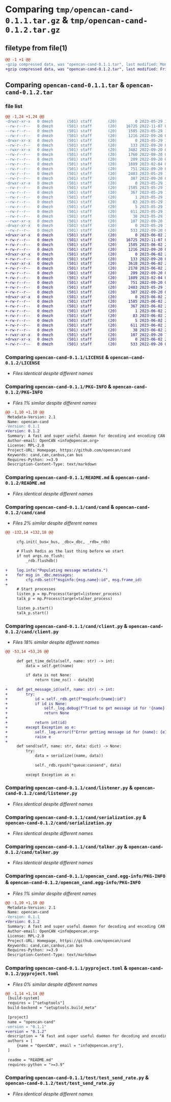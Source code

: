 # Comparing `tmp/opencan-cand-0.1.1.tar.gz` & `tmp/opencan-cand-0.1.2.tar.gz`

## filetype from file(1)

```diff
@@ -1 +1 @@
-gzip compressed data, was "opencan-cand-0.1.1.tar", last modified: Mon May 29 16:16:54 2023, max compression
+gzip compressed data, was "opencan-cand-0.1.2.tar", last modified: Fri Jun  2 20:25:45 2023, max compression
```

## Comparing `opencan-cand-0.1.1.tar` & `opencan-cand-0.1.2.tar`

### file list

```diff
@@ -1,24 +1,24 @@
-drwxr-xr-x   0 dmezh      (501) staff       (20)        0 2023-05-29 16:16:54.473917 opencan-cand-0.1.1/
--rw-r--r--   0 dmezh      (501) staff       (20)    16725 2022-11-07 05:40:35.000000 opencan-cand-0.1.1/LICENSE
--rw-r--r--   0 dmezh      (501) staff       (20)     1585 2023-05-29 16:16:54.473801 opencan-cand-0.1.1/PKG-INFO
--rw-r--r--   0 dmezh      (501) staff       (20)     1216 2022-09-20 08:07:41.000000 opencan-cand-0.1.1/README.md
-drwxr-xr-x   0 dmezh      (501) staff       (20)        0 2023-05-29 16:16:54.472912 opencan-cand-0.1.1/cand/
--rw-r--r--   0 dmezh      (501) staff       (20)      133 2022-09-20 08:16:39.000000 opencan-cand-0.1.1/cand/__init__.py
--rwxr-xr-x   0 dmezh      (501) staff       (20)     3482 2022-09-20 08:16:39.000000 opencan-cand-0.1.1/cand/cand
--rw-r--r--   0 dmezh      (501) staff       (20)     1760 2022-09-20 08:16:39.000000 opencan-cand-0.1.1/cand/client.py
--rw-r--r--   0 dmezh      (501) staff       (20)      209 2022-09-20 08:16:39.000000 opencan-cand-0.1.1/cand/config.py
--rw-r--r--   0 dmezh      (501) staff       (20)     1889 2023-02-04 01:12:19.000000 opencan-cand-0.1.1/cand/listener.py
--rw-r--r--   0 dmezh      (501) staff       (20)      751 2022-09-20 08:16:39.000000 opencan-cand-0.1.1/cand/serialization.py
--rw-r--r--   0 dmezh      (501) staff       (20)     2403 2023-05-29 16:15:35.000000 opencan-cand-0.1.1/cand/talker.py
--rw-r--r--   0 dmezh      (501) staff       (20)      387 2022-09-20 08:16:39.000000 opencan-cand-0.1.1/cand/util.py
-drwxr-xr-x   0 dmezh      (501) staff       (20)        0 2023-05-29 16:16:54.473438 opencan-cand-0.1.1/opencan_cand.egg-info/
--rw-r--r--   0 dmezh      (501) staff       (20)     1585 2023-05-29 16:16:54.000000 opencan-cand-0.1.1/opencan_cand.egg-info/PKG-INFO
--rw-r--r--   0 dmezh      (501) staff       (20)      367 2023-05-29 16:16:54.000000 opencan-cand-0.1.1/opencan_cand.egg-info/SOURCES.txt
--rw-r--r--   0 dmezh      (501) staff       (20)        1 2023-05-29 16:16:54.000000 opencan-cand-0.1.1/opencan_cand.egg-info/dependency_links.txt
--rw-r--r--   0 dmezh      (501) staff       (20)       83 2023-05-29 16:16:54.000000 opencan-cand-0.1.1/opencan_cand.egg-info/requires.txt
--rw-r--r--   0 dmezh      (501) staff       (20)        5 2023-05-29 16:16:54.000000 opencan-cand-0.1.1/opencan_cand.egg-info/top_level.txt
--rw-r--r--   0 dmezh      (501) staff       (20)      611 2023-05-29 16:15:35.000000 opencan-cand-0.1.1/pyproject.toml
--rw-r--r--   0 dmezh      (501) staff       (20)       38 2023-05-29 16:16:54.473949 opencan-cand-0.1.1/setup.cfg
--rwxr-xr-x   0 dmezh      (501) staff       (20)      107 2022-09-20 18:17:54.000000 opencan-cand-0.1.1/setup.py
-drwxr-xr-x   0 dmezh      (501) staff       (20)        0 2023-05-29 16:16:54.473533 opencan-cand-0.1.1/test/
--rw-r--r--   0 dmezh      (501) staff       (20)      533 2022-09-20 08:10:52.000000 opencan-cand-0.1.1/test/test_send_rate.py
+drwxr-xr-x   0 dmezh      (501) staff       (20)        0 2023-06-02 20:25:45.263607 opencan-cand-0.1.2/
+-rw-r--r--   0 dmezh      (501) staff       (20)    16725 2022-11-07 05:40:35.000000 opencan-cand-0.1.2/LICENSE
+-rw-r--r--   0 dmezh      (501) staff       (20)     1585 2023-06-02 20:25:45.263457 opencan-cand-0.1.2/PKG-INFO
+-rw-r--r--   0 dmezh      (501) staff       (20)     1216 2022-09-20 08:07:41.000000 opencan-cand-0.1.2/README.md
+drwxr-xr-x   0 dmezh      (501) staff       (20)        0 2023-06-02 20:25:45.261973 opencan-cand-0.1.2/cand/
+-rw-r--r--   0 dmezh      (501) staff       (20)      133 2022-09-20 08:16:39.000000 opencan-cand-0.1.2/cand/__init__.py
+-rwxr-xr-x   0 dmezh      (501) staff       (20)     3618 2023-06-02 20:24:58.000000 opencan-cand-0.1.2/cand/cand
+-rw-r--r--   0 dmezh      (501) staff       (20)     2178 2023-06-02 20:24:42.000000 opencan-cand-0.1.2/cand/client.py
+-rw-r--r--   0 dmezh      (501) staff       (20)      209 2022-09-20 08:16:39.000000 opencan-cand-0.1.2/cand/config.py
+-rw-r--r--   0 dmezh      (501) staff       (20)     1889 2023-02-04 01:12:19.000000 opencan-cand-0.1.2/cand/listener.py
+-rw-r--r--   0 dmezh      (501) staff       (20)      751 2022-09-20 08:16:39.000000 opencan-cand-0.1.2/cand/serialization.py
+-rw-r--r--   0 dmezh      (501) staff       (20)     2403 2023-05-29 16:15:35.000000 opencan-cand-0.1.2/cand/talker.py
+-rw-r--r--   0 dmezh      (501) staff       (20)      387 2022-09-20 08:16:39.000000 opencan-cand-0.1.2/cand/util.py
+drwxr-xr-x   0 dmezh      (501) staff       (20)        0 2023-06-02 20:25:45.262987 opencan-cand-0.1.2/opencan_cand.egg-info/
+-rw-r--r--   0 dmezh      (501) staff       (20)     1585 2023-06-02 20:25:45.000000 opencan-cand-0.1.2/opencan_cand.egg-info/PKG-INFO
+-rw-r--r--   0 dmezh      (501) staff       (20)      367 2023-06-02 20:25:45.000000 opencan-cand-0.1.2/opencan_cand.egg-info/SOURCES.txt
+-rw-r--r--   0 dmezh      (501) staff       (20)        1 2023-06-02 20:25:45.000000 opencan-cand-0.1.2/opencan_cand.egg-info/dependency_links.txt
+-rw-r--r--   0 dmezh      (501) staff       (20)       83 2023-06-02 20:25:45.000000 opencan-cand-0.1.2/opencan_cand.egg-info/requires.txt
+-rw-r--r--   0 dmezh      (501) staff       (20)        5 2023-06-02 20:25:45.000000 opencan-cand-0.1.2/opencan_cand.egg-info/top_level.txt
+-rw-r--r--   0 dmezh      (501) staff       (20)      611 2023-06-02 20:25:17.000000 opencan-cand-0.1.2/pyproject.toml
+-rw-r--r--   0 dmezh      (501) staff       (20)       38 2023-06-02 20:25:45.263660 opencan-cand-0.1.2/setup.cfg
+-rwxr-xr-x   0 dmezh      (501) staff       (20)      107 2022-09-20 18:17:54.000000 opencan-cand-0.1.2/setup.py
+drwxr-xr-x   0 dmezh      (501) staff       (20)        0 2023-06-02 20:25:45.263115 opencan-cand-0.1.2/test/
+-rw-r--r--   0 dmezh      (501) staff       (20)      533 2022-09-20 08:10:52.000000 opencan-cand-0.1.2/test/test_send_rate.py
```

### Comparing `opencan-cand-0.1.1/LICENSE` & `opencan-cand-0.1.2/LICENSE`

 * *Files identical despite different names*

### Comparing `opencan-cand-0.1.1/PKG-INFO` & `opencan-cand-0.1.2/PKG-INFO`

 * *Files 1% similar despite different names*

```diff
@@ -1,10 +1,10 @@
 Metadata-Version: 2.1
 Name: opencan-cand
-Version: 0.1.1
+Version: 0.1.2
 Summary: A fast and super useful daemon for decoding and encoding CAN messages.
 Author-email: OpenCAN <info@opencan.org>
 License: MPL-2.0
 Project-URL: Homepage, https://github.com/opencan/cand
 Keywords: cand,can,canbus,can bus
 Requires-Python: >=3.9
 Description-Content-Type: text/markdown
```

### Comparing `opencan-cand-0.1.1/README.md` & `opencan-cand-0.1.2/README.md`

 * *Files identical despite different names*

### Comparing `opencan-cand-0.1.1/cand/cand` & `opencan-cand-0.1.2/cand/cand`

 * *Files 2% similar despite different names*

```diff
@@ -132,14 +132,18 @@
 
     cfg.init(_bus=_bus, _dbc=_dbc, _rdb=_rdb)
 
     # Flush Redis as the last thing before we start
     if not args.no_flush:
         _rdb.flushdb()
 
+    log.info("Populating message metadata.")
+    for msg in _dbc.messages:
+        cfg.rdb.set(f"msginfo:{msg.name}:id", msg.frame_id)
+
     # Start processes
     listen_p = mp.Process(target=listener_process)
     talk_p = mp.Process(target=talker_process)
 
     listen_p.start()
     talk_p.start()
```

### Comparing `opencan-cand-0.1.1/cand/client.py` & `opencan-cand-0.1.2/cand/client.py`

 * *Files 18% similar despite different names*

```diff
@@ -53,14 +53,26 @@
 
     def get_time_delta(self, name: str) -> int:
         data = self.get(name)
 
         if data is not None:
             return time_ns() - data[0]
 
+    def get_message_id(self, name: str) -> int:
+        try:
+            id = self._rdb.get(f"msginfo:{name}:id")
+            if id is None:
+                self._log.debug(f"Tried to get message id for '{name}' and it was unavailable")
+                return None
+
+            return int(id)
+        except Exception as e:
+            self._log.error(f"Error getting message id for {name}: {e}")
+            raise e
+
     def send(self, name: str, data: dict) -> None:
         try:
             data = serialize((name, data))
 
             self._rdb.rpush("queue:cansend", data)
 
         except Exception as e:
```

### Comparing `opencan-cand-0.1.1/cand/listener.py` & `opencan-cand-0.1.2/cand/listener.py`

 * *Files identical despite different names*

### Comparing `opencan-cand-0.1.1/cand/serialization.py` & `opencan-cand-0.1.2/cand/serialization.py`

 * *Files identical despite different names*

### Comparing `opencan-cand-0.1.1/cand/talker.py` & `opencan-cand-0.1.2/cand/talker.py`

 * *Files identical despite different names*

### Comparing `opencan-cand-0.1.1/opencan_cand.egg-info/PKG-INFO` & `opencan-cand-0.1.2/opencan_cand.egg-info/PKG-INFO`

 * *Files 1% similar despite different names*

```diff
@@ -1,10 +1,10 @@
 Metadata-Version: 2.1
 Name: opencan-cand
-Version: 0.1.1
+Version: 0.1.2
 Summary: A fast and super useful daemon for decoding and encoding CAN messages.
 Author-email: OpenCAN <info@opencan.org>
 License: MPL-2.0
 Project-URL: Homepage, https://github.com/opencan/cand
 Keywords: cand,can,canbus,can bus
 Requires-Python: >=3.9
 Description-Content-Type: text/markdown
```

### Comparing `opencan-cand-0.1.1/pyproject.toml` & `opencan-cand-0.1.2/pyproject.toml`

 * *Files 0% similar despite different names*

```diff
@@ -1,14 +1,14 @@
 [build-system]
 requires = ["setuptools"]
 build-backend = "setuptools.build_meta"
 
 [project]
 name = "opencan-cand"
-version = "0.1.1"
+version = "0.1.2"
 description = "A fast and super useful daemon for decoding and encoding CAN messages."
 authors = [
     {name = "OpenCAN", email = "info@opencan.org"},
 ]
 
 readme = "README.md"
 requires-python = ">=3.9"
```

### Comparing `opencan-cand-0.1.1/test/test_send_rate.py` & `opencan-cand-0.1.2/test/test_send_rate.py`

 * *Files identical despite different names*


